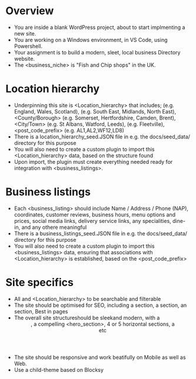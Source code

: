 # Overview
- You are inside a blank WordPress project, about to start implmenting a new site. 
- You are working on a Windows environment, in VS Code, using Powershell.
- Your assignment is to build a modern, sleet, local business Directory website. 
- The <business_niche> is "Fish and Chip shops" in the UK.

# Location hierarchy
- Underpinning this site is <Location_hierarchy> that includes;  <Country> (e.g. England, Wales, Scotland), <Region> (e.g. South East, Midlands, North East), <County/Borough> (e.g. Somerset, Hertfordshire, Camden, Brent), <City/Town> (e.g. St Albans, Watford, Leeds), <Neighbourhood> (e.g. Fleetville), <post_code_prefix> (e.g. AL1,AL2,WF12,LD8)
- There is a location_hierarchy_seed.JSON file in e.g. the docs/seed_data/ directory for this purpose 
- You will also need to create a custom plugin to import this <Location_hierarchy> data, based on the structure found
- Upon import, the plugin must create everything needed ready for integration with <business_listings>.

# Business listings
- Each <business_listing> should include Name / Address / Phone (NAP), coordinates, customer reviews, business hours, menu options and prices, social media links, delivery service links, any specialities, dine-in, and any othere meaningful <tags>
- There is a business_listings_seed.JSON file in e.g. the docs/seed_data/ directory for this purpose 
- You will also need to create a custom plugin to import this <business_listings> data, ensuring that associations with <Location_hierarchy> is established, based on the <post_code_prefix>


# Site specifics
- All <tags> and <Location_hierarchy> to be searchable and filterable
- The site should be optimised for SEO, including a <blog> section, a <contact> section, an <FAQ> section, Best <category> in <location> pages
- The overall site structureshould be sleekand modern, with a <header>, a compelling <hero_section>, 4 or 5 horizontal sections, a <footer> etc
- The site should be responsive and work beatifully on Mobile as well as Web. 
- Use a child-theme based on Blocksy



 
